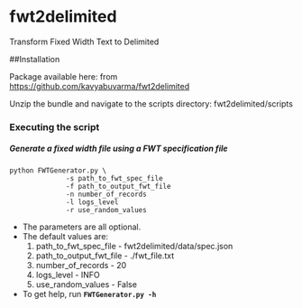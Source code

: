 # fwt2delimited
Transform Fixed Width Text to Delimited

##Installation

Package available here: from https://github.com/kavyabuvarma/fwt2delimited

Unzip the bundle and navigate to the scripts directory: fwt2delimited/scripts

### Executing the script

##### Generate a fixed width file using a FWT specification file
```
python FWTGenerator.py \
              -s path_to_fwt_spec_file
              -f path_to_output_fwt_file
              -n number_of_records
              -l logs_level
              -r use_random_values              
```
- The parameters are all optional.
- The default values are:
    1. path_to_fwt_spec_file - fwt2delimited/data/spec.json
    2. path_to_output_fwt_file - ./fwt_file.txt
    3. number_of_records - 20
    4. logs_level - INFO
    5. use_random_values - False
- To get help, run **`FWTGenerator.py -h`**
